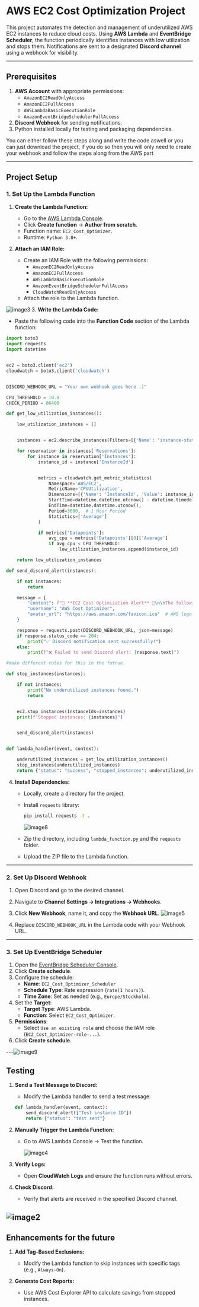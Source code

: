 # AWS EC2 Cost Optimization Project

This project automates the detection and management of underutilized AWS EC2 instances to reduce cloud costs. Using **AWS Lambda** and **EventBridge Scheduler**, the function periodically identifies instances with low utilization and stops them. Notifications are sent to a designated **Discord channel** using a webhook for visibility.

---

## Prerequisites

1. **AWS Account** with appropriate permissions:
   - `AmazonEC2ReadOnlyAccess`
   - `AmazonEC2FullAccess`
   - `AWSLambdaBasicExecutionRole`
   - `AmazonEventBridgeSchedulerFullAccess`
2. **Discord Webhook** for sending notifications.
3. Python installed locally for testing and packaging dependencies.

You can either follow these steps along and write the code aswell or you can just download the project, if you do so then you will only need to create your webhook and follow the steps along from the AWS part

---

## Project Setup

### 1. **Set Up the Lambda Function**

1. **Create the Lambda Function:**
   - Go to the [AWS Lambda Console](https://console.aws.amazon.com/lambda/home).
   - Click **Create function** → **Author from scratch**.
   - Function name: `EC2_Cost_Optimizer`.
   - Runtime: `Python 3.8+`.

2. **Attach an IAM Role:**
   - Create an IAM Role with the following permissions:
     - `AmazonEC2ReadOnlyAccess`
     - `AmazonEC2FullAccess`
     - `AWSLambdaBasicExecutionRole`
     - `AmazonEventBridgeSchedulerFullAccess`
     - `CloudWatchReadOnlyAccess`
   - Attach the role to the Lambda function.
     
  ![image3](https://github.com/user-attachments/assets/b72a0b84-582b-45fe-b2e1-6ea2e757bd14)
3. **Write the Lambda Code:**
   - Paste the following code into the **Function Code** section of the Lambda function:

```python
import boto3
import requests
import datetime


ec2 = boto3.client('ec2')
cloudwatch = boto3.client('cloudwatch')


DISCORD_WEBHOOK_URL = "Your own webhook goes here :)"

CPU_THRESHOLD = 10.0
CHECK_PERIOD = 86400

def get_low_utilization_instances():

    low_utilization_instances = []


    instances = ec2.describe_instances(Filters=[{'Name': 'instance-state-name', 'Values': ['running']}])

    for reservation in instances['Reservations']:
        for instance in reservation['Instances']:
            instance_id = instance['InstanceId']


            metrics = cloudwatch.get_metric_statistics(
                Namespace='AWS/EC2',
                MetricName='CPUUtilization',
                Dimensions=[{'Name': 'InstanceId', 'Value': instance_id}],
                StartTime=datetime.datetime.utcnow() - datetime.timedelta(seconds=CHECK_PERIOD),
                EndTime=datetime.datetime.utcnow(),
                Period=3600,  # 1 Hour Period
                Statistics=['Average']
            )

            if metrics['Datapoints']:
                avg_cpu = metrics['Datapoints'][0]['Average']
                if avg_cpu < CPU_THRESHOLD:
                    low_utilization_instances.append(instance_id)

    return low_utilization_instances

def send_discord_alert(instances):

    if not instances:
        return

    message = {
        "content": f"🛑 **EC2 Cost Optimization Alert** 🛑\n\nThe following **EC2 instances** were stopped due to low utilization:\n```\n{instances}\n```",
        "username": "AWS Cost Optimizer",
        "avatar_url": "https://aws.amazon.com/favicon.ico"  # AWS logo (optional)
    }

    response = requests.post(DISCORD_WEBHOOK_URL, json=message)
    if response.status_code == 204:
        print("✅ Discord notification sent successfully!")
    else:
        print(f"❌ Failed to send Discord alert: {response.text}")

#make different rules for this in the futrue.

def stop_instances(instances):

    if not instances:
        print("No underutilized instances found.")
        return


    ec2.stop_instances(InstanceIds=instances)
    print(f"Stopped instances: {instances}")


    send_discord_alert(instances)


def lambda_handler(event, context):

    underutilized_instances = get_low_utilization_instances()
    stop_instances(underutilized_instances)
    return {"status": "success", "stopped_instances": underutilized_instances}

```

4. **Install Dependencies:**
   - Locally, create a directory for the project.
   - Install `requests` library:
     ```bash
     pip install requests -t .
     ```
     ![image8](https://github.com/user-attachments/assets/1549aa5f-fef9-4b24-838e-f8c86c762658)

   - Zip the directory, including `lambda_function.py` and the `requests` folder.
   - Upload the ZIP file to the Lambda function.

---

### 2. **Set Up Discord Webhook**

1. Open Discord and go to the desired channel.
2. Navigate to **Channel Settings → Integrations → Webhooks**.
3. Click **New Webhook**, name it, and copy the **Webhook URL**.
   ![image5](https://github.com/user-attachments/assets/075fbe11-1a0f-45aa-b8b7-f8e42fd42b1c)

5. Replace `DISCORD_WEBHOOK_URL` in the Lambda code with your Webhook URL.

---

### 3. **Set Up EventBridge Scheduler**

1. Open the [EventBridge Scheduler Console](https://console.aws.amazon.com/events/home#/schedules).
2. Click **Create schedule**.
3. Configure the schedule:
   - **Name**: `EC2_Cost_Optimizer_Scheduler`
   - **Schedule Type**: Rate expression (`rate(1 hours)`).
   - **Time Zone**: Set as needed (e.g., `Europe/Stockholm`).
4. Set the **Target**:
   - **Target Type**: AWS Lambda.
   - **Function**: Select `EC2_Cost_Optimizer`.
5. **Permissions**:
   - Select `Use an existing role` and choose the IAM role (`EC2_Cost_Optimizer-role-...`).
6. Click **Create schedule**.

---![image9](https://github.com/user-attachments/assets/64c2795a-d6ca-4991-810e-8baaad9af0d7)


## Testing

1. **Send a Test Message to Discord:**
   - Modify the Lambda handler to send a test message:
   ```python
   def lambda_handler(event, context):
       send_discord_alert(["Test instance ID"])
       return {"status": "test sent"}
   ```



2. **Manually Trigger the Lambda Function:**
   - Go to AWS Lambda Console → Test the function.
  
     ![image4](https://github.com/user-attachments/assets/f85acd4a-95ce-4163-b77f-caa3345f6f1d)


3. **Verify Logs:**
   - Open **CloudWatch Logs** and ensure the function runs without errors.

4. **Check Discord:**
   - Verify that alerts are received in the specified Discord channel.
     
  ![image2](https://github.com/user-attachments/assets/f7b64ee5-63d8-465d-ab02-5391a96fa672)
---

## Enhancements for the future

1. **Add Tag-Based Exclusions:**
   - Modify the Lambda function to skip instances with specific tags (e.g., `Always-On`).

2. **Generate Cost Reports:**
   - Use AWS Cost Explorer API to calculate savings from stopped instances.



